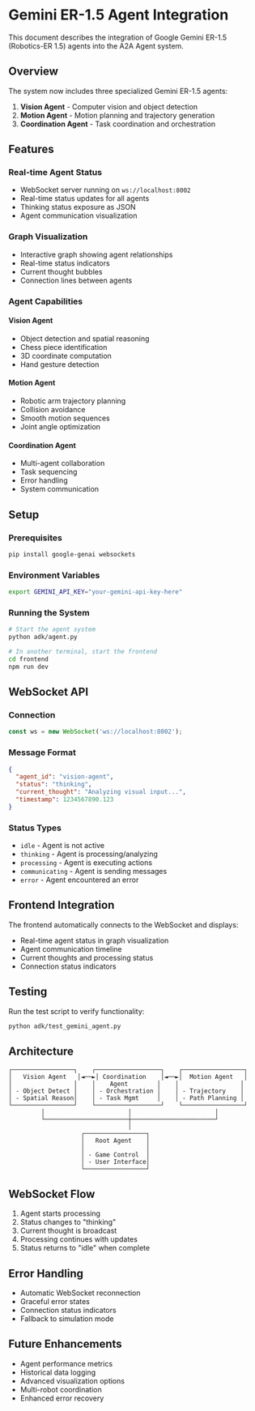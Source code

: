 # Gemini ER-1.5 Agent Integration

This document describes the integration of Google Gemini ER-1.5 (Robotics-ER 1.5) agents into the A2A Agent system.

## Overview

The system now includes three specialized Gemini ER-1.5 agents:

1. **Vision Agent** - Computer vision and object detection
2. **Motion Agent** - Motion planning and trajectory generation  
3. **Coordination Agent** - Task coordination and orchestration

## Features

### Real-time Agent Status
- WebSocket server running on `ws://localhost:8002`
- Real-time status updates for all agents
- Thinking status exposure as JSON
- Agent communication visualization

### Graph Visualization
- Interactive graph showing agent relationships
- Real-time status indicators
- Current thought bubbles
- Connection lines between agents

### Agent Capabilities

#### Vision Agent
- Object detection and spatial reasoning
- Chess piece identification
- 3D coordinate computation
- Hand gesture detection

#### Motion Agent  
- Robotic arm trajectory planning
- Collision avoidance
- Smooth motion sequences
- Joint angle optimization

#### Coordination Agent
- Multi-agent collaboration
- Task sequencing
- Error handling
- System communication

## Setup

### Prerequisites
```bash
pip install google-genai websockets
```

### Environment Variables
```bash
export GEMINI_API_KEY="your-gemini-api-key-here"
```

### Running the System
```bash
# Start the agent system
python adk/agent.py

# In another terminal, start the frontend
cd frontend
npm run dev
```

## WebSocket API

### Connection
```javascript
const ws = new WebSocket('ws://localhost:8002');
```

### Message Format
```json
{
  "agent_id": "vision-agent",
  "status": "thinking",
  "current_thought": "Analyzing visual input...",
  "timestamp": 1234567890.123
}
```

### Status Types
- `idle` - Agent is not active
- `thinking` - Agent is processing/analyzing
- `processing` - Agent is executing actions
- `communicating` - Agent is sending messages
- `error` - Agent encountered an error

## Frontend Integration

The frontend automatically connects to the WebSocket and displays:
- Real-time agent status in graph visualization
- Agent communication timeline
- Current thoughts and processing status
- Connection status indicators

## Testing

Run the test script to verify functionality:
```bash
python adk/test_gemini_agent.py
```

## Architecture

```
┌─────────────────┐    ┌──────────────────┐    ┌─────────────────┐
│   Vision Agent   │◄──►│ Coordination    │◄──►│  Motion Agent   │
│                 │    │    Agent        │    │                 │
│ - Object Detect │    │ - Orchestration │    │ - Trajectory    │
│ - Spatial Reason│    │ - Task Mgmt     │    │ - Path Planning │
└─────────────────┘    └──────────────────┘    └─────────────────┘
         │                       │                       │
         └───────────────────────┼───────────────────────┘
                                 │
                    ┌─────────────────┐
                    │   Root Agent    │
                    │                 │
                    │ - Game Control  │
                    │ - User Interface│
                    └─────────────────┘
```

## WebSocket Flow

1. Agent starts processing
2. Status changes to "thinking"
3. Current thought is broadcast
4. Processing continues with updates
5. Status returns to "idle" when complete

## Error Handling

- Automatic WebSocket reconnection
- Graceful error states
- Connection status indicators
- Fallback to simulation mode

## Future Enhancements

- Agent performance metrics
- Historical data logging
- Advanced visualization options
- Multi-robot coordination
- Enhanced error recovery
